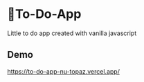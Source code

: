 # 📝To-Do-App
Little to do app created with vanilla javascript

## Demo
https://to-do-app-nu-topaz.vercel.app/
